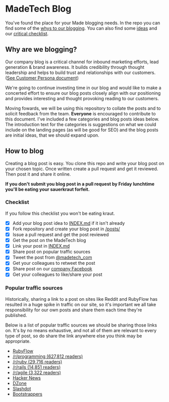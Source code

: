 # MadeTech Blog

You've found the place for your Made blogging needs. In the repo you can find
some of the [whys to our blogging](#why-are-we-blogging). You can also find some
[ideas](INDEX.md) and our [critical checklist](#checklist).

## Why are we blogging?

Our company blog is a critical channel for inbound marketing efforts, lead generation & brand awareness. It builds credibility through thought leadership and helps to build trust and relationships with our customers. ([See Customer Persona document](https://docs.google.com/a/maine-associates.com/document/d/1S0VF2oMMGqyHByisSmGDMGpZgTUcuh-38J9rg6GpcEQ/edit?usp=sharing))

We're going to continue investing time in our blog and would like to make a concerted effort to ensure our blog posts closely align with our positioning and provides interesting and thought provoking reading to our customers.

Moving fowards, we will be using this repository to collate the posts and to solicit feedback from the team. **Everyone** is encouraged to contribute to this document. I've included a few categories and blog posts ideas below. The introduction text for the categories is suggestions on what we could include on the landing pages (as will be good for SEO) and the blog posts are initial ideas, that we should expand upon.

## How to blog

Creating a blog post is easy. You clone this repo and write your blog post on
your chosen topic. Once written create a pull request and get it reviewed.
Then post it and share it online.

**If you don't submit you blog post in a pull request by Friday lunchtime you'll
be eating your sauerkraut forfeit.**

### Checklist

If you follow this checklist you won't be eating kraut.

 - [x] Add your blog post idea to [INDEX.md](INDEX.md) if it isn't already
 - [x] Fork repository and create your blog post in [/posts/](/posts/)
 - [x] Issue a pull request and get the post reviewed
 - [x] Get the post on the MadeTech blog
 - [x] Link your post in [INDEX.md](INDEX.md)
 - [x] Share post on popular traffic sources
 - [x] Tweet the post from [@madetech_com](https://twitter.com/madetech_com)
 - [x] Get your colleagues to retweet the post
 - [x] Share post on our [company Facebook](https://www.facebook.com/madetech)
 - [x] Get your colleagues to like/share your post

### Popular traffic sources

Historically, sharing a link to a post on sites like Reddit and RubyFlow has resulted in a huge spike in traffic on our site, so it's important we all take responsibility for our own posts and share them each time they're published.

Below is a list of popular traffic sources we should be sharing those links on. It's by no means exhaustive, and not all of them are relevant to every type of post, so do share the link anywhere else you think may be appropriate.

- [RubyFlow](http://www.rubyflow.com)
- [/r/programming (627,812 readers)](http://www.reddit.com/r/programming)
- [/r/ruby (29,716 readers)](http://www.reddit.com/r/ruby)
- [/r/rails (14,851 readers)](http://www.reddit.com/r/rails)
- [/r/agile (3,322 readers)](http://www.reddit.com/r/agile)
- [Hacker News](https://news.ycombinator.com/submit)
- [DZone](https://dzone.com/links)
- [Slashdot](http://developers.slashdot.org/)
- [Bootstrappers](http://www.bootstrappers.io/)
